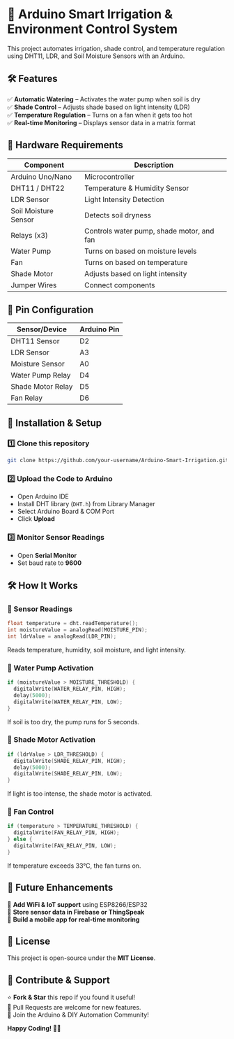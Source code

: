 # 🌱 Arduino Smart Irrigation & Environment Control System

This project automates irrigation, shade control, and temperature regulation using DHT11, LDR, and Soil Moisture Sensors with an Arduino.

## 🛠 Features

✅ **Automatic Watering** – Activates the water pump when soil is dry  
✅ **Shade Control** – Adjusts shade based on light intensity (LDR)  
✅ **Temperature Regulation** – Turns on a fan when it gets too hot  
✅ **Real-time Monitoring** – Displays sensor data in a matrix format  

## 🔧 Hardware Requirements

| Component              | Description                               |
|------------------------|-------------------------------------------|
| Arduino Uno/Nano      | Microcontroller                           |
| DHT11 / DHT22         | Temperature & Humidity Sensor            |
| LDR Sensor           | Light Intensity Detection                 |
| Soil Moisture Sensor  | Detects soil dryness                     |
| Relays (x3)           | Controls water pump, shade motor, and fan |
| Water Pump           | Turns on based on moisture levels         |
| Fan                 | Turns on based on temperature             |
| Shade Motor         | Adjusts based on light intensity          |
| Jumper Wires        | Connect components                        |

## 📝 Pin Configuration

| Sensor/Device        | Arduino Pin |
|----------------------|-------------|
| DHT11 Sensor        | D2          |
| LDR Sensor          | A3          |
| Moisture Sensor     | A0          |
| Water Pump Relay    | D4          |
| Shade Motor Relay   | D5          |
| Fan Relay           | D6          |

## 🚀 Installation & Setup

### 1️⃣ Clone this repository
```sh
git clone https://github.com/your-username/Arduino-Smart-Irrigation.git
```

### 2️⃣ Upload the Code to Arduino

- Open Arduino IDE
- Install DHT library (`DHT.h`) from Library Manager
- Select Arduino Board & COM Port
- Click **Upload**

### 3️⃣ Monitor Sensor Readings

- Open **Serial Monitor**
- Set baud rate to **9600**

## 🛠 How It Works

### 📌 Sensor Readings
```cpp
float temperature = dht.readTemperature();
int moistureValue = analogRead(MOISTURE_PIN);
int ldrValue = analogRead(LDR_PIN);
```
Reads temperature, humidity, soil moisture, and light intensity.

### 📌 Water Pump Activation
```cpp
if (moistureValue > MOISTURE_THRESHOLD) {
  digitalWrite(WATER_RELAY_PIN, HIGH);
  delay(5000);
  digitalWrite(WATER_RELAY_PIN, LOW);
}
```
If soil is too dry, the pump runs for 5 seconds.

### 📌 Shade Motor Activation
```cpp
if (ldrValue > LDR_THRESHOLD) {
  digitalWrite(SHADE_RELAY_PIN, HIGH);
  delay(5000);
  digitalWrite(SHADE_RELAY_PIN, LOW);
}
```
If light is too intense, the shade motor is activated.

### 📌 Fan Control
```cpp
if (temperature > TEMPERATURE_THRESHOLD) {
  digitalWrite(FAN_RELAY_PIN, HIGH);
} else {
  digitalWrite(FAN_RELAY_PIN, LOW);
}
```
If temperature exceeds 33°C, the fan turns on.

## 📌 Future Enhancements

🔹 **Add WiFi & IoT support** using ESP8266/ESP32  
🔹 **Store sensor data in Firebase or ThingSpeak**  
🔹 **Build a mobile app for real-time monitoring**  

## 📜 License

This project is open-source under the **MIT License**.

## 📢 Contribute & Support

⭐ **Fork & Star** this repo if you found it useful!  
📌 Pull Requests are welcome for new features.  
💬 Join the Arduino & DIY Automation Community!  

**Happy Coding! 🚀🌿**
